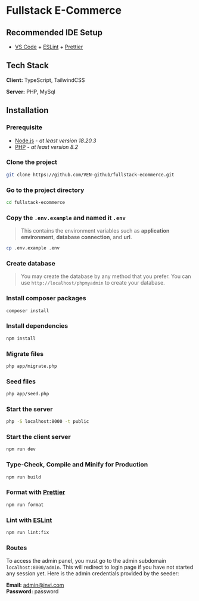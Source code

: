 # Fullstack E-Commerce

## Recommended IDE Setup

- [VS Code](https://code.visualstudio.com/) + [ESLint](https://marketplace.visualstudio.com/items?itemName=dbaeumer.vscode-eslint) + [Prettier](https://marketplace.visualstudio.com/items?itemName=esbenp.prettier-vscode)

## Tech Stack

**Client:** TypeScript, TailwindCSS

**Server:** PHP, MySql

## Installation

### Prerequisite

- [Node.js](https://nodejs.org/en) - _at least version 18.20.3_
- [PHP](https://www.php.net/) - _at least version 8.2_

### Clone the project

```bash
git clone https://github.com/VEN-github/fullstack-ecommerce.git
```

### Go to the project directory

```bash
cd fullstack-ecommerce
```

### Copy the `.env.example` and named it `.env`

> This contains the environment variables such as **application environment**, **database connection**, and **url**.

```bash
cp .env.example .env
```

### Create database

> You may create the database by any method that you prefer.
> You can use `http://localhost/phpmyadmin` to create your database.

### Install composer packages

```bash
composer install
```

### Install dependencies

```bash
npm install
```

### Migrate files

```bash
php app/migrate.php
```

### Seed files

```bash
php app/seed.php
```

### Start the server

```bash
php -S localhost:8000 -t public
```

### Start the client server

```bash
npm run dev
```

### Type-Check, Compile and Minify for Production

```bash
npm run build
```

### Format with [Prettier](https://prettier.io/)

```bash
npm run format
```

### Lint with [ESLint](https://eslint.org/)

```bash
npm run lint:fix
```

### Routes

To access the admin panel, you must go to the admin subdomain `localhost:8000/admin`. This will redirect to login page if you have not started any session yet. Here is the admin credentials provided by the seeder:

**Email:** admin@invi.com\
**Password:** password
